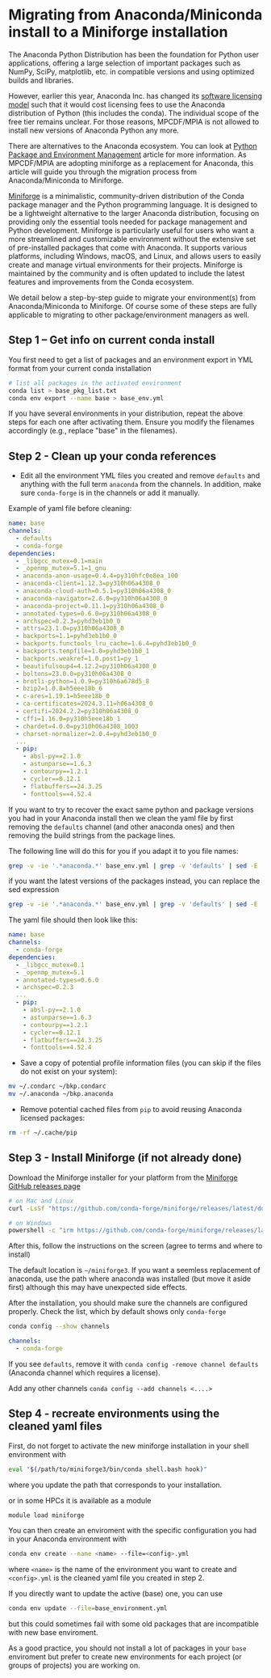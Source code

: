 # Migrating from Anaconda/Miniconda install to a Miniforge installation

The Anaconda Python Distribution has been the foundation for Python user applications, offering a large selection of important packages such as NumPy, SciPy, matplotlib, etc. in compatible versions and using optimized builds and libraries.

However, earlier this year, Anaconda Inc. has changed its [software licensing model](https://legal.anaconda.com/policies/en?name=terms-of-service#terms-of-service) such that it would cost licensing fees to use the Anaconda distribution of Python (this includes the conda). The individual scope of the free tier remains unclear. For those reasons, MPCDF/MPIA is not allowed to install new versions of Anaconda Python any more.

There are alternatives to the Anaconda ecosystem. You can look at [Python Package and Environment Management](virtualenv.md) article for more information. As MPCDF/MPIA are adopting miniforge as a replacement for Anaconda, this article will guide you through the migration process from Anaconda/Miniconda to Miniforge.

[Miniforge](https://github.com/conda-forge/miniforge) is a minimalistic, community-driven distribution of the Conda package manager and the Python programming language. It is designed to be a lightweight alternative to the larger Anaconda distribution, focusing on providing only the essential tools needed for package management and Python development. Miniforge is particularly useful for users who want a more streamlined and customizable environment without the extensive set of pre-installed packages that come with Anaconda. It supports various platforms, including Windows, macOS, and Linux, and allows users to easily create and manage virtual environments for their projects. Miniforge is maintained by the community and is often updated to include the latest features and improvements from the Conda ecosystem.

We detail below a step-by-step guide to migrate your environment(s) from Anaconda/Miniconda to Miniforge. Of course some of these steps are fully applicable to migrating to other package/environment managers as well.

## Step 1 – Get info on current conda install

You first need to get a list of packages and an environment export in YML format from your current conda installation

```bash
# list all packages in the activated environment
conda list > base_pkg_list.txt
conda env export --name base > base_env.yml 
```

If you have several environments in your distribution, repeat the above steps for each one after activating them. Ensure you modify the filenames accordingly (e.g., replace "base" in the filenames).

## Step 2 - Clean up your conda references

- Edit all the environment YML files you created and remove `defaults` and anything with the full term `anaconda` from the channels. In addition, make sure `conda-forge` is in the channels or add it manually.

Example of yaml file before cleaning:
```yaml
name: base
channels:
  - defaults
  - conda-forge
dependencies:
  - _libgcc_mutex=0.1=main
  - _openmp_mutex=5.1=1_gnu
  - anaconda-anon-usage=0.4.4=py310hfc0e8ea_100
  - anaconda-client=1.12.3=py310h06a4308_0
  - anaconda-cloud-auth=0.5.1=py310h06a4308_0
  - anaconda-navigator=2.6.0=py310h06a4308_0
  - anaconda-project=0.11.1=py310h06a4308_0
  - annotated-types=0.6.0=py310h06a4308_0
  - archspec=0.2.3=pyhd3eb1b0_0
  - attrs=23.1.0=py310h06a4308_0
  - backports=1.1=pyhd3eb1b0_0
  - backports.functools_lru_cache=1.6.4=pyhd3eb1b0_0
  - backports.tempfile=1.0=pyhd3eb1b0_1
  - backports.weakref=1.0.post1=py_1
  - beautifulsoup4=4.12.2=py310h06a4308_0
  - boltons=23.0.0=py310h06a4308_0
  - brotli-python=1.0.9=py310h6a678d5_8
  - bzip2=1.0.8=h5eee18b_6
  - c-ares=1.19.1=h5eee18b_0
  - ca-certificates=2024.3.11=h06a4308_0
  - certifi=2024.2.2=py310h06a4308_0
  - cffi=1.16.0=py310h5eee18b_1
  - chardet=4.0.0=py310h06a4308_1003
  - charset-normalizer=2.0.4=pyhd3eb1b0_0
  ...
  - pip:
    - absl-py==2.1.0
    - astunparse==1.6.3
    - contourpy==1.2.1
    - cycler==0.12.1
    - flatbuffers==24.3.25
    - fonttools==4.52.4
  ```

If you want to try to recover the exact same python and package versions you had
in your Anaconda install then we clean the yaml file by first removing the
`defaults` channel (and other anaconda ones) and then removing the build strings from the package lines.

The following line will do this for you if you adapt it to you file names:
```bash
grep -v -ie '.*anaconda.*' base_env.yml | grep -v 'defaults' | sed -E 's/([^=])=[^=]*$/\1/'
```

if you want the latest versions of the packages instead, you can replace the sed expression
```bash
grep -v -ie '.*anaconda.*' base_env.yml | grep -v 'defaults' | sed -E 's/=*$//'
```

The yaml file should then look like this:
```yaml
name: base
channels:
  - conda-forge
dependencies:
  - _libgcc_mutex=0.1
  - _openmp_mutex=5.1
  - annotated-types=0.6.0
  - archspec=0.2.3
  ...
  - pip:
    - absl-py==2.1.0
    - astunparse==1.6.3
    - contourpy==1.2.1
    - cycler==0.12.1
    - flatbuffers==24.3.25
    - fonttools==4.52.4
  ```

- Save a copy of potential profile information files (you can skip if the files do not exist on your system):
    
```bash
mv ~/.condarc ~/bkp.condarc
mv ~/.anaconda ~/bkp.anaconda
```

- Remove potential cached files from `pip` to avoid reusing Anaconda licensed packages:

```bash
rm -rf ~/.cache/pip
```

## Step 3 - Install Miniforge (if not already done)

Download the Miniforge installer for your platform from the [Miniforge GitHub releases page](https://github.com/conda-forge/miniforge)

```bash
# on Mac and Linux
curl -LsSf "https://github.com/conda-forge/miniforge/releases/latest/download/Miniforge3-$(uname)-$(uname -m).sh" | bash

# on Windows
powershell -c "irm https://github.com/conda-forge/miniforge/releases/latest/download/Miniforge3-Windows-x86_64.exe | iex"
```

After this, follow the instructions on the screen (agree to terms and where to install)

The default location is `~/miniforge3`. If you want a seemless replacement of anaconda, use the path where anaconda was installed (but move it aside first) although this may have unexpected side effects.

After the installation, you should make sure the channels are configured properly. 
Check the list, which by default shows only `conda-forge`

```bash
conda config --show channels
```
```yaml
channels:
  - conda-forge

```
If you see `defaults`, remove it with `conda config -remove channel defaults` (Anaconda channel which requires a license).

Add any other channels `conda config --add channels <....>`

## Step 4 - recreate environments using the cleaned yaml files

First, do not forget to activate the new miniforge installation in your shell environment with

```bash
eval "$(/path/to/miniforge3/bin/conda shell.bash hook)"
```
where you update the path that corresponds to your installation.

or in some HPCs it is available as a module

```bash
module load miniforge
```

You can then create an enviroment with the specific configuration you had in your Anaconda environment with

```bash
conda env create --name <name> --file=<config>.yml
```
  
  where `<name>` is the name of the environment you want to create and `<config>.yml` is the cleaned yaml file you created in step 2.

If you directly want to update the active (base) one, you can use

```bash
conda env update --file=base_environment.yml
```

but this could sometimes fail with some old packages that are incompatible with new base enviroment.

As a good practice, you should not install a lot of packages in your `base` enviroment but prefer to create new environments for each project (or groups of projects) you are working on.